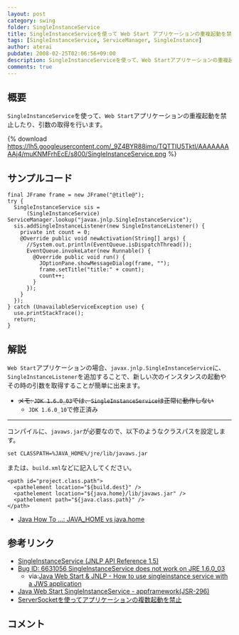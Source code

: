 ```yaml
---
layout: post
category: swing
folder: SingleInstanceService
title: SingleInstanceServiceを使って Web Start アプリケーションの重複起動を禁止
tags: [SingleInstanceService, ServiceManager, SingleInstance]
author: aterai
pubdate: 2008-02-25T02:06:56+09:00
description: SingleInstanceServiceを使って、Web Startアプリケーションの重複起動を禁止したり、引数の取得を行います。
comments: true
---
```

## 概要
`SingleInstanceService`を使って、`Web Start`アプリケーションの重複起動を禁止したり、引数の取得を行います。

{% download https://lh5.googleusercontent.com/_9Z4BYR88imo/TQTTIU5TktI/AAAAAAAAAj4/muKNMFrhEcE/s800/SingleInstanceService.png %}

## サンプルコード
<pre class="prettyprint"><code>final JFrame frame = new JFrame("@title@");
try {
  SingleInstanceService sis =
      (SingleInstanceService) ServiceManager.lookup("javax.jnlp.SingleInstanceService");
  sis.addSingleInstanceListener(new SingleInstanceListener() {
    private int count = 0;
    @Override public void newActivation(String[] args) {
      //System.out.println(EventQueue.isDispatchThread());
      EventQueue.invokeLater(new Runnable() {
        @Override public void run() {
          JOptionPane.showMessageDialog(frame, "");
          frame.setTitle("title:" + count);
          count++;
        }
      });
    }
  });
} catch (UnavailableServiceException use) {
  use.printStackTrace();
  return;
}
</code></pre>

## 解説
`Web Start`アプリケーションの場合、`javax.jnlp.SingleInstanceService`に、`SingleInstanceListener`を追加することで、新しい次のインスタンスの起動やその時の引数を取得することが簡単に出来ます。

- ~~メモ: `JDK 1.6.0_03`では、`SingleInstanceService`は正常に動作しない~~
    - `JDK 1.6.0_10`で修正済み

<!-- dummy comment line for breaking list -->

- - - -
コンパイルに、`javaws.jar`が必要なので、以下のようなクラスパスを設定します。

	set CLASSPATH=%JAVA_HOME%/jre/lib/javaws.jar

または、`build.xml`などに記入してください。

<pre class="prettyprint"><code>&lt;path id="project.class.path"&gt;
  &lt;pathelement location="${build.dest}" /&gt;
  &lt;pathelement location="${java.home}/lib/javaws.jar" /&gt;
  &lt;pathelement path="${java.class.path}" /&gt;
&lt;/path&gt;
</code></pre>

- [Java How To ...: JAVA_HOME vs java.home](http://javahowto.blogspot.com/2006/05/javahome-vs-javahome.html)

<!-- dummy comment line for breaking list -->

## 参考リンク
- [SingleInstanceService (JNLP API Reference 1.5)](http://docs.oracle.com/javase/jp/6/jre/api/javaws/jnlp/javax/jnlp/SingleInstanceService.html)
- [Bug ID: 6631056 SingleInstanceService does not work on JRE 1.6.0_03](http://bugs.java.com/bugdatabase/view_bug.do?bug_id=6631056)
    - via:[Java Web Start & JNLP - How to use singleinstance service with a JWS application](https://community.oracle.com/thread/1307009)
- [Java Web Start SingleInstanceService - appframework(JSR-296)](https://appframework.dev.java.net/servlets/ReadMsg?listName=users&msgNo=396)
- [ServerSocketを使ってアプリケーションの複数起動を禁止](http://ateraimemo.com/Swing/SingleInstanceApplication.html)

<!-- dummy comment line for breaking list -->

## コメント
